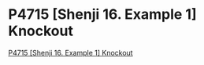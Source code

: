 # P4715 [Shenji 16. Example 1] Knockout
[P4715 [Shenji 16. Example 1] Knockout](https://aiwithcloud.com/2022/09/19/p4715_shenji_16-_example_1_knockout/)